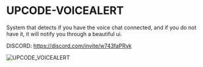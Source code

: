 # UPCODE-VOICEALERT

System that detects if you have the voice chat connected, and if you do not have it, it will notify you through a beautiful ui.

DISCORD: https://discord.com/invite/w743faPRyk

![UPCODE_VOICEALERT](https://github.com/upcodestore/UPCODE-VOICEALERT/assets/142344139/c7b1f2ca-2a31-4bcf-a94e-f9b9125bb3ff)
